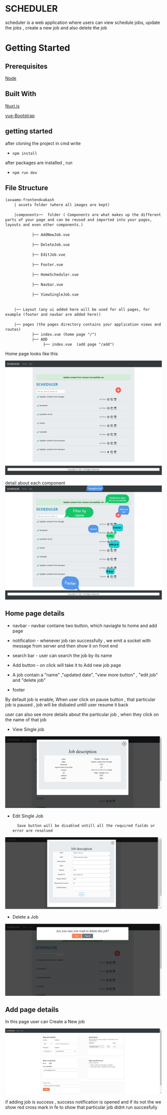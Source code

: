 # SCHEDULER 
scheduler is a web application where users can view schedule jobs, update the jobs , create a new job and also delete the job

# Getting Started

## Prerequisites
[Node](https://nodejs.org/en/)


## Built With
 
 [Nuxt.js](https://nuxtjs.org/)
 
 [vue-Bootstrap](https://bootstrap-vue.org/)
 


## getting started
after cloning the project in cmd write

* ``` npm install ```

after packages are installed , run 
* ``` npm run dev ```

## File Structure

    |avaamo-frontend=akash
        | assets folder (where all images are kept)

        |components──  folder ( Components are what makes up the different parts of your page and can be reused and imported into your pages, layouts and even other components.)
    
                ├── AddNewJob.vue 
                
                ├── DeleteJob.vue
                
                ├── EditJob.vue

                ├── Footer.vue

                ├── HomeScheduler.vue

                ├── Navbar.vue

                ├── ViewSingleJob.vue
                
        
        |── Layout (any ui added here will be used for all pages, for example (footer and navbar are added here))
        
        |── pages (the pages directory contains your application views and routes)
                ├── index.vue (home page "/")
                ├── ADD 
                     ├── index.vue  (add page "/add")


Home page looks like this 

<img src="assets\github\homepage.png">

detail about each component
<img src="assets\github\detailhomepage.jpg">


## Home page details
* navbar - navbar containe two button, which naviagte to home and add page

* notification - whenever job ran successfully , we emit a socket with message  from server and then show it on front end

* search bar - user can search the job by its name

* Add button - on click will take it to Add new job page

* A job contain a "name" ,"updated date", "view more button" , "edit job" and "delete job"

* footer 

By default job is enable, When user click on pause button , that particular job is paused , job will be disbaled untill user resume it back

user can also see more details about the particular job , when they click on the name of that job

* View Single job
<img src="assets\github\ViewSingleJob.jpg">

* Edit Single Job

        Save button will be disabled untill all the required fields or error are resolved

<img src="assets\github\EditsingleJob.jpg">


* Delete a Job
<img src="assets\github\DeleteJob.jpg">




## Add page details

In this page user can Create a New job

<img src="assets\github\AddPage.jpg">

if adding job is success , success notification is opened and if its not the we show red cross mark in fe to show that particular job didnt run succesfully


